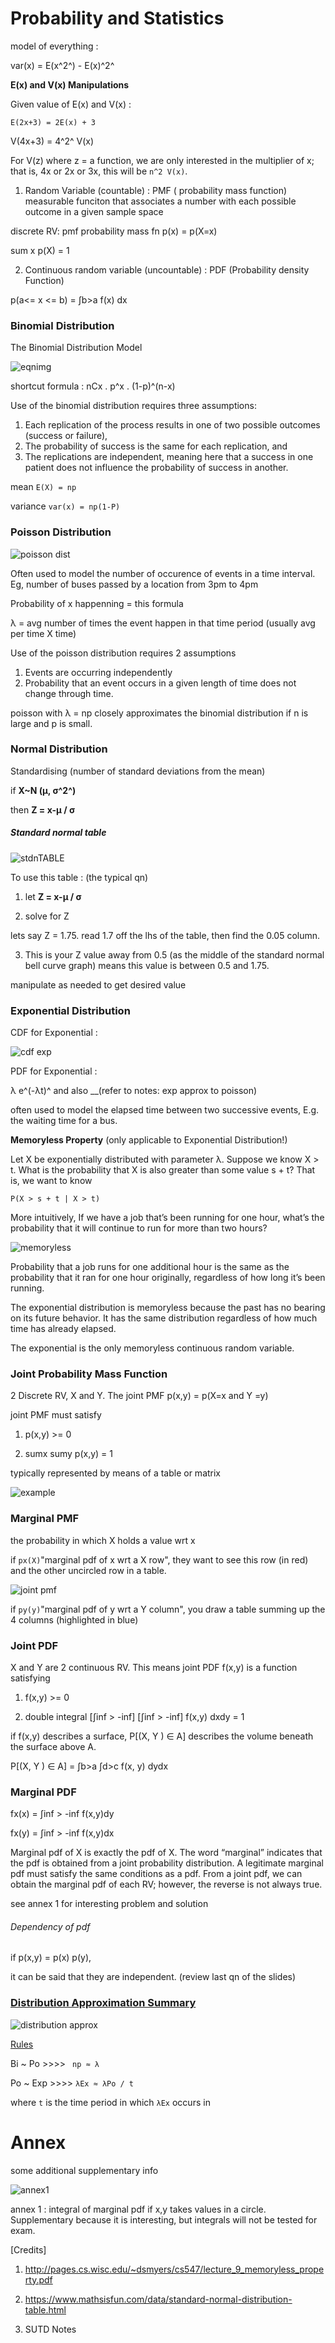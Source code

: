 # Probability and Statistics

model of everything : 

var(x) = E(x^2^) - E(x)^2^



**E(x) and V(x) Manipulations**

Given value of E(x) and V(x) :

`E(2x+3) = 2E(x) + 3`

V(4x+3) = 4^2^ V(x)



For V(z) where z = a function, we are only interested in the multiplier of x; that is, 4x or 2x or 3x, this will be `n^2 V(x)`.

1) Random Variable (countable) : PMF ( probability mass function) measurable funciton that associates a  number with each possible outcome in a given sample space

discrete RV: pmf probability mass fn p(x) = p(X=x)

sum x p(X) = 1



2) Continuous random variable (uncountable) : PDF (Probability density Function)

p(a<= x <= b) = ∫b>a f(x) dx









### Binomial Distribution

The Binomial Distribution Model



![eqnimg](./assets/eqnimg.gif)



shortcut formula : nCx . p^x . (1-p)^(n-x)

Use of the binomial distribution requires three assumptions:

1. Each replication of the process results in one of two possible outcomes (success or failure),
2. The probability of success is the same for each replication, and
3. The replications are independent, meaning here that a success in one patient does not influence the probability of success in another.



mean `E(X) = np`

variance `var(x) = np(1-P)`



### Poisson Distribution

![poisson dist](./assets/poisson_dist.png)

Often used to model the number of occurence of events in a time interval. Eg, number of buses passed by a location from 3pm to 4pm

Probability of x happenning = this formula

λ = avg number of times the event happen in that time period (usually avg per time X time)

Use of the poisson distribution requires 2 assumptions

1. Events are occurring independently
2. Probability that an event occurs in a given length of time does not change through time.



poisson with λ = np closely approximates the binomial distribution if n is large and p is small.









### Normal Distribution



Standardising (number of standard deviations from the mean)

if **X~N (µ, σ^2^)**

then **Z = x-µ / σ**



##### Standard normal table

![stdnTABLE](./assets/stdnTABLE.png)



To use this table : (the typical qn)

1) let **Z = x-µ / σ**

2) solve for Z

lets say Z = 1.75. read 1.7 off the lhs of the table, then find the 0.05 column. 

3) This is your Z value away from 0.5 (as the middle of the standard normal bell curve graph) means this value is between 0.5 and 1.75.

manipulate as needed to get desired value





### Exponential Distribution

CDF for Exponential : 

![cdf exp](./assets/cdf_exp.png)

PDF for Exponential : 

λ e^(-λt)^  and also __(refer to notes: exp approx to poisson)

often used to model the elapsed time between two successive events, E.g. the waiting time for a bus.



**Memoryless Property** (only applicable to Exponential Distribution!)

Let X be exponentially distributed with parameter λ. Suppose we know X > t. What is the probability that X is also greater than some value s + t? That is, we want to know

`P(X > s + t | X > t)`

More intuitively, If we have a job that’s been running for one hour, what’s the probability that it will continue to run for more than two hours?

![memoryless](./assets/memoryless.png)

Probability that a job runs for one additional hour is the same as the probability that it ran for one hour originally, regardless of how long it’s been running. 

The exponential distribution is memoryless because the past has no bearing on its future behavior. It has the same distribution regardless of how much time has already elapsed. 

The exponential is the only memoryless continuous random variable.







### Joint Probability Mass Function

2 Discrete RV, X and Y. The joint PMF p(x,y) = p(X=x and Y =y)

joint PMF must satisfy
1) p(x,y) >= 0

2) sumx sumy p(x,y) = 1

typically represented by means of a table or matrix

![example](./assets/example.png)





### Marginal PMF

the probability in which X holds a value wrt x

if `px(X)`"marginal pdf of x wrt a X row", they want to see this row (in red) and the other uncircled row in a table.

![joint pmf](./assets/joint_pmf.png)

if `py(y)`"marginal pdf of y wrt a Y column", you draw a table summing up the 4 columns (highlighted in blue)



### Joint PDF

X and Y are 2 continuous RV. This means joint PDF f(x,y) is a function satisfying

1) f(x,y) >= 0

2) double integral [∫inf > -inf]  [∫inf > -inf]  f(x,y) dxdy = 1



if f(x,y) describes a surface, P[(X, Y ) ∈ A] describes the volume beneath the surface above A.



P[(X, Y ) ∈ A] = ∫b>a ∫d>c f(x, y) dydx

### Marginal PDF

fx(x) = ∫inf > -inf f(x,y)dy 

fx(y) = ∫inf > -inf f(x,y)dx

 

Marginal pdf of X is exactly the pdf of X. The word “marginal” indicates that the pdf is obtained from a joint probability distribution. A legitimate marginal pdf must satisfy the same conditions as a pdf. From a joint pdf, we can obtain the marginal pdf of each RV; however, the reverse is not always true.

see annex 1 for interesting problem and solution



###### Dependency of pdf

if p(x,y) = p(x) p(y),

it can be said that they are independent. (review last qn of the slides)





### <u>Distribution Approximation Summary</u>

![distribution approx](./assets/distribution_approx.jpg)

<u>Rules</u>

Bi ~ Po >>>> ` np ≈ λ`



Po ~ Exp >>>> `λEx ≈ λPo / t`

where `t` is the time period in which `λEx` occurs in















# Annex 

some additional supplementary info



![annex1](./assets/annex1.png)

annex 1 : integral of marginal pdf if x,y takes values in a circle. Supplementary because it is interesting, but integrals will not be tested for exam.





[Credits]
1) http://pages.cs.wisc.edu/~dsmyers/cs547/lecture_9_memoryless_property.pdf

2) https://www.mathsisfun.com/data/standard-normal-distribution-table.html

3) SUTD Notes